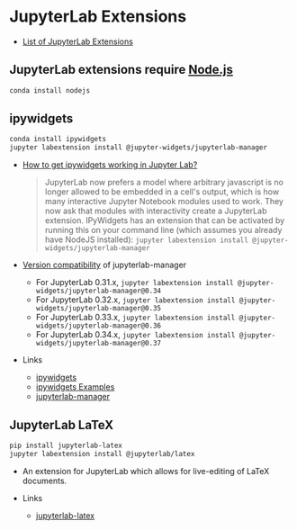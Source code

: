 # JupyterLab Extensions

  - [List of JupyterLab Extensions](https://github.com/topics/jupyterlab-extension)

## JupyterLab extensions require [Node.js](https://nodejs.org)

```bash
conda install nodejs
```

## ipywidgets

```bash
conda install ipywidgets
jupyter labextension install @jupyter-widgets/jupyterlab-manager
```

  - [How to get ipywidgets working in Jupyter Lab?](https://stackoverflow.com/questions/49542417/how-to-get-ipywidgets-working-in-jupyter-lab)
    > JupyterLab now prefers a model where arbitrary javascript is no longer allowed to be embedded in a cell's output, which is how many interactive Jupyter Notebook modules used to work. They now ask that modules with interactivity create a JupyterLab extension. IPyWidgets has an extension that can be activated by running this on your command line (which assumes you already have NodeJS installed): `jupyter labextension install @jupyter-widgets/jupyterlab-manager`

  - [Version compatibility](https://github.com/jupyter-widgets/ipywidgets/blob/master/packages/jupyterlab-manager/README.md) of jupyterlab-manager

    * For JupyterLab 0.31.x, `jupyter labextension install @jupyter-widgets/jupyterlab-manager@0.34`
    * For JupyterLab 0.32.x, `jupyter labextension install @jupyter-widgets/jupyterlab-manager@0.35`
    * For JupyterLab 0.33.x, `jupyter labextension install @jupyter-widgets/jupyterlab-manager@0.36`
    * For JupyterLab 0.34.x, `jupyter labextension install @jupyter-widgets/jupyterlab-manager@0.37`

  - Links
    * [ipywidgets](https://github.com/jupyter-widgets/ipywidgets)
    * [ipywidgets Examples](https://github.com/jupyter-widgets/ipywidgets/blob/master/docs/source/examples/Index.ipynb)
    * [jupyterlab-manager](https://github.com/jupyter-widgets/ipywidgets/tree/master/packages/jupyterlab-manager)

## JupyterLab LaTeX

```bash
pip install jupyterlab-latex
jupyter labextension install @jupyterlab/latex
```

  - An extension for JupyterLab which allows for live-editing of LaTeX documents.
  
  - Links
    * [jupyterlab-latex](https://github.com/jupyterlab/jupyterlab-latex)
